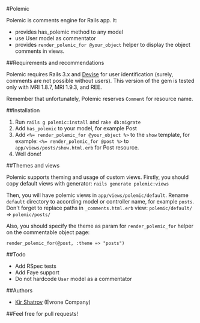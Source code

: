 #Polemic

Polemic is comments engine for Rails app. It:

- provides has_polemic method to any model
- use User model as commentator
- provides `render_polemic_for @your_object` helper to display the object comments in views.

##Requirements and recommendations

Polemic requires Rails 3.x and [Devise](https://github.com/plataformatec/devise) for user identification (surely, comments are not possible without users). This version of the gem is tested only with MRI 1.8.7, MRI 1.9.3, and REE.

Remember that unfortunately, Polemic reserves `Comment` for resource name.

##Installation

1. Run `rails g polemic:install` and `rake db:migrate`
2. Add `has_polemic` to your model, for example Post
3. Add `<%= render_polemic_for @your_object %>` to the `show` template, for example: `<%= render_polemic_for @post %>` to `app/views/posts/show.html.erb` for Post resource.
4. Well done!

##Themes and views

Polemic supports theming and usage of custom views. Firstly, you should copy default views with generator: `rails generate polemic:views`

Then, you will have polemic views in `app/views/polemic/default`. Rename `default` directory to according model or controller name, for example `posts`. Don't forget to replace paths in `_comments.html.erb` view: `polemic/default/` => `polemic/posts/`

Also, you should specify the theme as param for `render_polemic_for` helper on the commentable object page:

`render_polemic_for(@post, :theme => "posts")`

##Todo

- Add RSpec tests
- Add Faye support
- Do not hardcode `User` model as a commentator

##Authors

- [Kir Shatrov](https://github.com/kirs/) (Evrone Company)

##Feel free for pull requests!